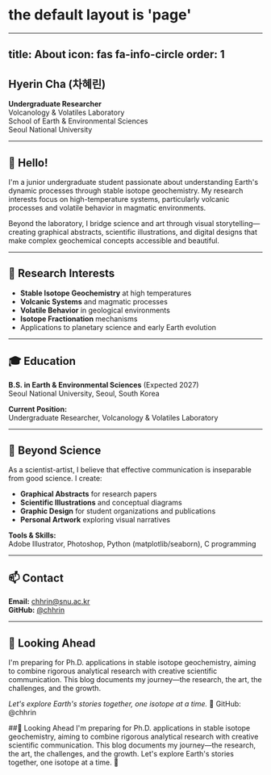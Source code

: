 
# the default layout is 'page'
---
title: About
icon: fas fa-info-circle
order: 1
---

## Hyerin Cha (차혜린)

**Undergraduate Researcher**  
Volcanology & Volatiles Laboratory  
School of Earth & Environmental Sciences  
Seoul National University

---

## 👋 Hello!

I'm a junior undergraduate student passionate about understanding Earth's dynamic processes through stable isotope geochemistry. My research interests focus on high-temperature systems, particularly volcanic processes and volatile behavior in magmatic environments.

Beyond the laboratory, I bridge science and art through visual storytelling—creating graphical abstracts, scientific illustrations, and digital designs that make complex geochemical concepts accessible and beautiful.

---

## 🔬 Research Interests

- **Stable Isotope Geochemistry** at high temperatures
- **Volcanic Systems** and magmatic processes  
- **Volatile Behavior** in geological environments
- **Isotope Fractionation** mechanisms
- Applications to planetary science and early Earth evolution

---

## 🎓 Education

**B.S. in Earth & Environmental Sciences** (Expected 2027)  
Seoul National University, Seoul, South Korea

**Current Position:**  
Undergraduate Researcher, Volcanology & Volatiles Laboratory

---

## 🎨 Beyond Science

As a scientist-artist, I believe that effective communication is inseparable from good science. I create:

- **Graphical Abstracts** for research papers
- **Scientific Illustrations** and conceptual diagrams
- **Graphic Design** for student organizations and publications
- **Personal Artwork** exploring visual narratives

**Tools & Skills:**  
Adobe Illustrator, Photoshop, Python (matplotlib/seaborn), C programming

---

## 📫 Contact

**Email:** [chhrin@snu.ac.kr](mailto:chhrin@snu.ac.kr)  
**GitHub:** [@chhrin](https://github.com/chhrin)

---

## 🎯 Looking Ahead

I'm preparing for Ph.D. applications in stable isotope geochemistry, aiming to combine rigorous analytical research with creative scientific communication. This blog documents my journey—the research, the art, the challenges, and the growth.

*Let's explore Earth's stories together, one isotope at a time.* 🌋
GitHub: @chhrin

##🎯 Looking Ahead
I'm preparing for Ph.D. applications in stable isotope geochemistry, aiming to combine rigorous analytical research with creative scientific communication. This blog documents my journey—the research, the art, the challenges, and the growth.
Let's explore Earth's stories together, one isotope at a time. 🌋
